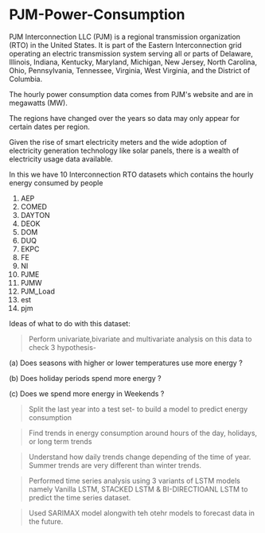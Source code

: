 # PJM-Power-Consumption

PJM Interconnection LLC (PJM) is a regional transmission organization (RTO) in the United States. It is part of the Eastern Interconnection grid operating an electric transmission system serving all or parts of Delaware, Illinois, Indiana, Kentucky, Maryland, Michigan, New Jersey, North Carolina, Ohio, Pennsylvania, Tennessee, Virginia, West Virginia, and the District of Columbia.

The hourly power consumption data comes from PJM's website and are in megawatts (MW).

The regions have changed over the years so data may only appear for certain dates per region.

Given the rise of smart electricity meters and the wide adoption of electricity generation technology like solar panels, there is a wealth of electricity usage data available.

In this we have 10 Interconnection RTO datasets which contains the hourly energy consumed by people 

1. AEP
2. COMED
3. DAYTON
4. DEOK
5. DOM
6. DUQ
7. EKPC
8. FE
9. NI
10. PJME
11. PJMW
12. PJM_Load
13. est
14. pjm

Ideas of what to do with this dataset:

> Perform univariate,bivariate and multivariate analysis on this data to check 3 hypothesis-

 (a) Does seasons with higher or lower temperatures use more energy ?
 
 (b) Does holiday periods spend more energy ?
 
 (c) Does we spend more energy in Weekends ?
 
> Split the last year into a test set- to build a model to predict energy consumption

> Find trends in energy consumption around hours of the day, holidays, or long term trends

> Understand how daily trends change depending of the time of year. Summer trends are very different than winter trends.

> Performed time series analysis using 3 variants of LSTM models namely Vanilla LSTM, STACKED LSTM & BI-DIRECTIOANL LSTM to predict the time series dataset.

> Used SARIMAX model alongwith teh otehr models to forecast data in the future.
